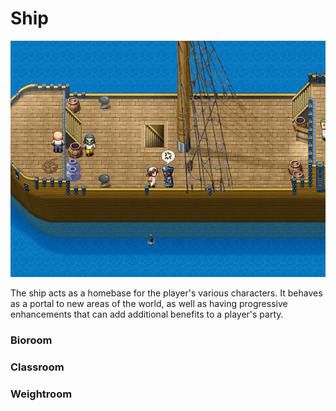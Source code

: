 # Ship

![](../../../assets/ship.jpg)

The ship acts as a homebase for the player's various characters. It behaves as a portal to new areas of the world, as well as having progressive enhancements that can add additional benefits to a player's party.

### Bioroom
### Classroom
### Weightroom
